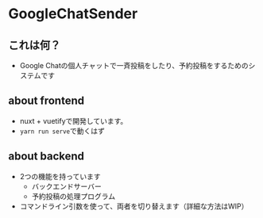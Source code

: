 # GoogleChatSender
## これは何？
- Google Chatの個人チャットで一斉投稿をしたり、予約投稿をするためのシステムです

## about frontend
- nuxt + vuetifyで開発しています。
- `yarn run serve`で動くはず

## about backend
- 2つの機能を持っています
  - バックエンドサーバー
  - 予約投稿の処理プログラム
- コマンドライン引数を使って、両者を切り替えます（詳細な方法はWIP）

